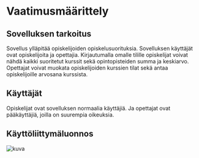 # Vaatimusmäärittely

## Sovelluksen tarkoitus

Sovellus ylläpitää opiskelijoiden opiskelusuorituksia. Sovelluksen käyttäjät ovat opiskelijoita ja opettajia. 
Kirjautumalla omalle tilille opiskelijat voivat nähdä kaikki suoritetut kurssit sekä opintopisteiden summa ja keskiarvo. 
Opettajat voivat muokata opiskelijoiden kurssien tilat sekä antaa opiskelijoille arvosana kurssista.

## Käyttäjät

Opiskelijat ovat sovelluksen normaalia käyttäjiä. Ja opettajat ovat pääkäyttäjiä, joilla on suurempia oikeuksia. 

## Käyttöliittymäluonnos

![kuva](/home/shao/Downloads/IMG_20230322_230827_edit_436934413923582.jpg)
